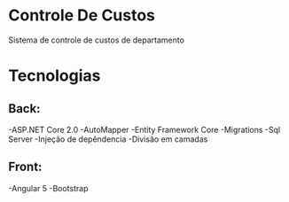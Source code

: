 # Controle De Custos
Sistema de controle de custos de departamento

# Tecnologias

## Back:

-ASP.NET Core 2.0
-AutoMapper
-Entity Framework Core
-Migrations
-Sql Server
-Injeção de depêndencia
-Divisão em camadas

## Front:

-Angular 5
-Bootstrap
